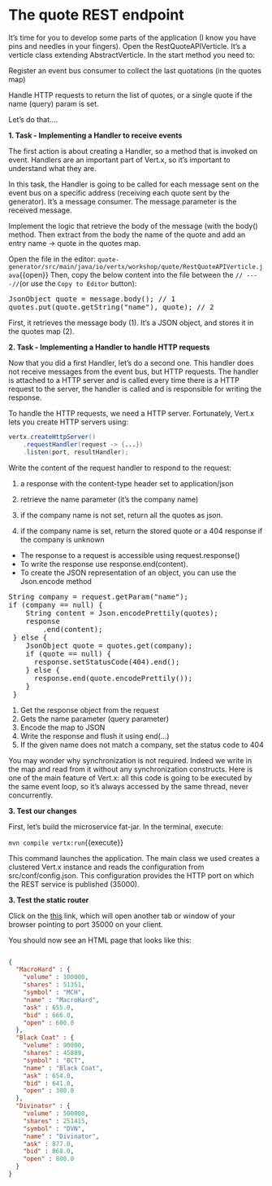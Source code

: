 # The quote REST endpoint

It’s time for you to develop some parts of the application (I know you have pins and needles in your fingers). Open the RestQuoteAPIVerticle. It’s a verticle class extending AbstractVerticle. In the start method you need to:

Register an event bus consumer to collect the last quotations (in the quotes map)

Handle HTTP requests to return the list of quotes, or a single quote if the name (query) param is set.

Let’s do that…​.


**1. Task - Implementing a Handler to receive events**

The first action is about creating a Handler, so a method that is invoked on event. Handlers are an important part of Vert.x, so it’s important to understand what they are.

In this task, the Handler is going to be called for each message sent on the event bus on a specific address (receiving each quote sent by the generator). It’s a message consumer. The message parameter is the received message.

Implement the logic that retrieve the body of the message (with the body() method. Then extract from the body the name of the quote and add an entry name → quote in the quotes map.

Open the file in the editor: ``quote-generator/src/main/java/io/vertx/workshop/quote/RestQuoteAPIVerticle.java``{{open}}
Then, copy the below content into the file between the ``// ----//``(or use the `Copy to Editor` button):
      
<pre class="file" data-filename="src/main/java/io/vertx/workshop/quote/RestQuoteAPIVerticle.java" data-target="insert" data-marker="//TODO: insert quotes">
JsonObject quote = message.body(); // 1
quotes.put(quote.getString("name"), quote); // 2
</pre>

First, it retrieves the message body (1). It’s a JSON object, and stores it in the quotes map (2).

**2. Task - Implementing a Handler to handle HTTP requests**

Now that you did a first Handler, let’s do a second one. This handler does not receive messages from the event bus, but HTTP requests. The handler is attached to a HTTP server and is called every time there is a HTTP request to the server, the handler is called and is responsible for writing the response.

To handle the HTTP requests, we need a HTTP server. Fortunately, Vert.x lets you create HTTP servers using:
```java
vertx.createHttpServer()
    .requestHandler(request -> {...})
    .listen(port, resultHandler);
```

Write the content of the request handler to respond to the request:

1. a response with the content-type header set to application/json

2. retrieve the name parameter (it’s the company name)

3. if the company name is not set, return all the quotes as json.

4. if the company name is set, return the stored quote or a 404 response if the company is unknown

* The response to a request is accessible using request.response()
* To write the response use response.end(content).
* To create the JSON representation of an object, you can use the Json.encode method

<pre class="file" data-filename="./src/main/java/com/redhat/coolstore/CartServiceVerticle.java" data-target="insert" data-marker="//TODO: return quotes">
String company = request.getParam("name");          
if (company == null) {
    String content = Json.encodePrettily(quotes);   
    response
        .end(content);                              
 } else {
    JsonObject quote = quotes.get(company);
    if (quote == null) {
      response.setStatusCode(404).end();            
    } else {
      response.end(quote.encodePrettily());
    }
 }
</pre>

1. Get the response object from the request
2. Gets the name parameter (query parameter)
3. Encode the map to JSON
4. Write the response and flush it using end(…​)
5. If the given name does not match a company, set the status code to 404

You may wonder why synchronization is not required. Indeed we write in the map and read from it without any synchronization constructs. Here is one of the main feature of Vert.x: all this code is going to be executed by the same event loop, so it’s always accessed by the same thread, never concurrently.

**3. Test our changes**

First, let’s build the microservice fat-jar. In the terminal, execute:

``mvn compile vertx:run``{{execute}}

This command launches the application. The main class we used creates a clustered Vert.x instance and reads the configuration from src/conf/config.json. This configuration provides the HTTP port on which the REST service is published (35000).

**3. Test the static router**

Click on the [this](https://[[HOST_SUBDOMAIN]]-35000-[[KATACODA_HOST]].environments.katacoda.com/) link, which will open another tab or window of your browser pointing to port 35000 on your client.

You should now see an HTML page that looks like this:

```json

{
  "MacroHard" : {
    "volume" : 100000,
    "shares" : 51351,
    "symbol" : "MCH",
    "name" : "MacroHard",
    "ask" : 655.0,
    "bid" : 666.0,
    "open" : 600.0
  },
  "Black Coat" : {
    "volume" : 90000,
    "shares" : 45889,
    "symbol" : "BCT",
    "name" : "Black Coat",
    "ask" : 654.0,
    "bid" : 641.0,
    "open" : 300.0
  },
  "Divinator" : {
    "volume" : 500000,
    "shares" : 251415,
    "symbol" : "DVN",
    "name" : "Divinator",
    "ask" : 877.0,
    "bid" : 868.0,
    "open" : 800.0
  }
}
```
